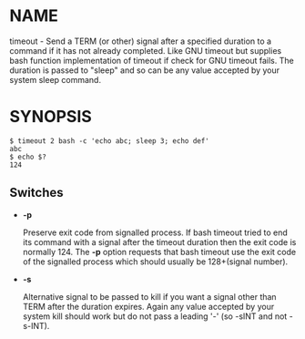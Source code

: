 # NAME

timeout - Send a TERM (or other) signal after a specified duration to a command
if it has not already completed.  Like GNU timeout but supplies bash function
implementation of timeout if check for GNU timeout fails.  The duration is
passed to "sleep" and so can be any value accepted by your system sleep
command.

# SYNOPSIS

    $ timeout 2 bash -c 'echo abc; sleep 3; echo def'
    abc
    $ echo $?
    124

## Switches

- **-p**

    Preserve exit code from signalled process.  If bash timeout tried to end its
    command with a signal after the timeout duration then the exit code is normally
    124\.  The **-p** option requests that bash timeout use the exit code of the
    signalled process which should usually be 128+(signal number).

- **-s**

    Alternative signal to be passed to kill if you want a signal other than TERM
    after the duration expires.  Again any value accepted by your system kill
    should work but do not pass a leading '-' (so -sINT and not -s-INT).
